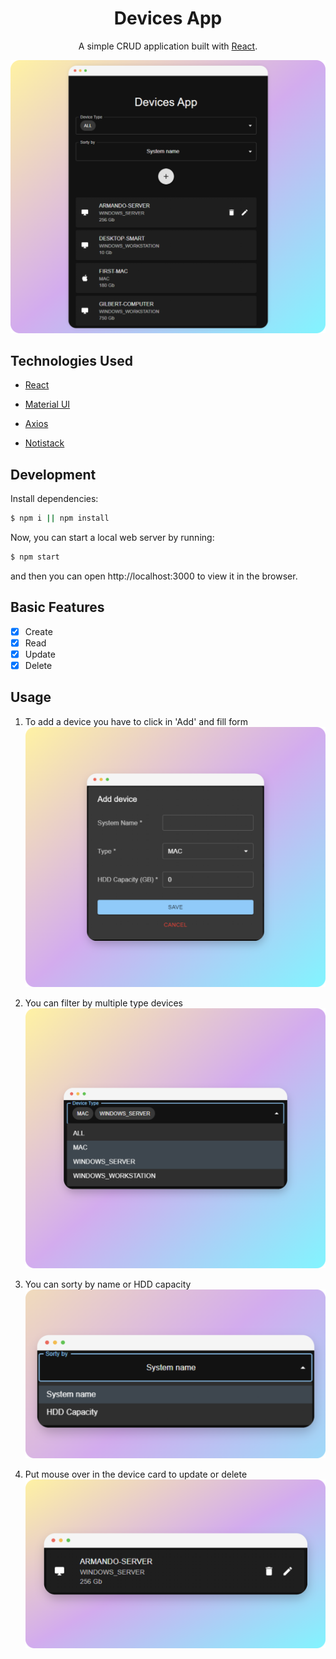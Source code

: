 <h1 align="center">
	Devices App
</h1>
<p align="center">
	A simple CRUD application built with 
	<a href="https://reactjs.org">React</a>.
</p>

![App](public/devices.png)
##  Technologies Used

- [React](http://reactjs.org)

- [Material UI](https://mui.com/)

-  [Axios](https://axios-http.com/) 

- [Notistack](https://notistack.com/)

##  Development

Install dependencies:

```bash
$ npm i || npm install
```

Now, you can start a local web server by running:

```bash
$ npm start
```

and then you can open http://localhost:3000 to view it in the browser.

## Basic Features

- [x] Create
- [x] Read
- [x] Update
- [x] Delete

## Usage

1. To add a device you have to click in 'Add' and fill form
![App](public/add-device.png)

2. You can filter by multiple type devices
![App](public/filter-device.png)
3. You can sorty by name or HDD capacity
![App](public/sort-device.png)
4. Put mouse over in the device card to update or delete
![App](public/update-device.png)

